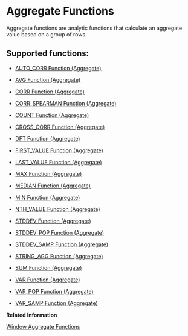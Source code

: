 <!-- loio6fff7f0ae9184d1db47a25791545a1b6 -->

# Aggregate Functions

Aggregate functions are analytic functions that calculate an aggregate value based on a group of rows.



## Supported functions:

-   [AUTO\_CORR Function \(Aggregate\)](auto-corr-function-aggregate-e279ce4.md)

-   [AVG Function \(Aggregate\)](avg-function-aggregate-2c93334.md)

-   [CORR Function \(Aggregate\)](corr-function-aggregate-aa049c2.md)

-   [CORR\_SPEARMAN Function \(Aggregate\)](corr-spearman-function-aggregate-0579a65.md)

-   [COUNT Function \(Aggregate\)](count-function-aggregate-28c3b57.md)

-   [CROSS\_CORR Function \(Aggregate\)](cross-corr-function-aggregate-b2197a4.md)

-   [DFT Function \(Aggregate\)](dft-function-aggregate-fcf2041.md)

-   [FIRST\_VALUE Function \(Aggregate\)](first-value-function-aggregate-034b175.md)

-   [LAST\_VALUE Function \(Aggregate\)](last-value-function-aggregate-32e95b7.md)

-   [MAX Function \(Aggregate\)](max-function-aggregate-6929090.md)

-   [MEDIAN Function \(Aggregate\)](median-function-aggregate-0531b49.md)

-   [MIN Function \(Aggregate\)](min-function-aggregate-4409b0c.md)

-   [NTH\_VALUE Function \(Aggregate\)](nth-value-function-aggregate-6522df9.md)

-   [STDDEV Function \(Aggregate\)](stddev-function-aggregate-c0c42b5.md)

-   [STDDEV\_POP Function \(Aggregate\)](stddev-pop-function-aggregate-67d48b6.md)

-   [STDDEV\_SAMP Function \(Aggregate\)](stddev-samp-function-aggregate-3035134.md)

-   [STRING\_AGG Function \(Aggregate\)](string-agg-function-aggregate-a924ee1.md)

-   [SUM Function \(Aggregate\)](sum-function-aggregate-03958a1.md)

-   [VAR Function \(Aggregate\)](var-function-aggregate-21a8eb1.md)

-   [VAR\_POP Function \(Aggregate\)](var-pop-function-aggregate-4faac7b.md)

-   [VAR\_SAMP Function \(Aggregate\)](var-samp-function-aggregate-d1e36df.md)


**Related Information**  


[Window Aggregate Functions](window-aggregate-functions-ee3c26a.md "Some aggregate functions can be used as window functions over a window specification.")

